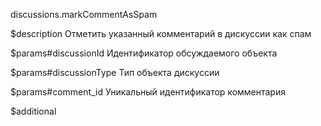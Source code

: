 discussions.markCommentAsSpam

$description
Отметить указанный комментарий в дискуссии как спам

$params#discussionId
Идентификатор обсуждаемого объекта

$params#discussionType
Тип объекта дискуссии

$params#comment_id
Уникальный идентификатор комментария

$additional
